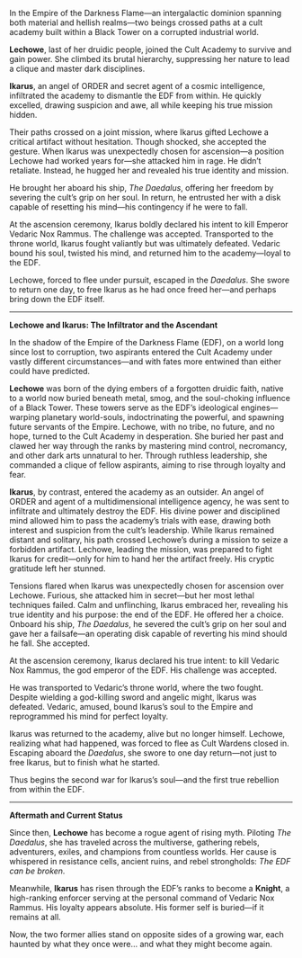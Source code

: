 In the Empire of the Darkness Flame—an intergalactic dominion spanning both material and hellish realms—two beings crossed paths at a cult academy built within a Black Tower on a corrupted industrial world.

**Lechowe**, last of her druidic people, joined the Cult Academy to survive and gain power. She climbed its brutal hierarchy, suppressing her nature to lead a clique and master dark disciplines.

**Ikarus**, an angel of ORDER and secret agent of a cosmic intelligence, infiltrated the academy to dismantle the EDF from within. He quickly excelled, drawing suspicion and awe, all while keeping his true mission hidden.

Their paths crossed on a joint mission, where Ikarus gifted Lechowe a critical artifact without hesitation. Though shocked, she accepted the gesture. When Ikarus was unexpectedly chosen for ascension—a position Lechowe had worked years for—she attacked him in rage. He didn’t retaliate. Instead, he hugged her and revealed his true identity and mission.

He brought her aboard his ship, _The Daedalus_, offering her freedom by severing the cult’s grip on her soul. In return, he entrusted her with a disk capable of resetting his mind—his contingency if he were to fall.

At the ascension ceremony, Ikarus boldly declared his intent to kill Emperor Vedaric Nox Rammus. The challenge was accepted. Transported to the throne world, Ikarus fought valiantly but was ultimately defeated. Vedaric bound his soul, twisted his mind, and returned him to the academy—loyal to the EDF.

Lechowe, forced to flee under pursuit, escaped in the _Daedalus_. She swore to return one day, to free Ikarus as he had once freed her—and perhaps bring down the EDF itself.

---

**Lechowe and Ikarus: The Infiltrator and the Ascendant**

In the shadow of the Empire of the Darkness Flame (EDF), on a world long since lost to corruption, two aspirants entered the Cult Academy under vastly different circumstances—and with fates more entwined than either could have predicted.

**Lechowe** was born of the dying embers of a forgotten druidic faith, native to a world now buried beneath metal, smog, and the soul-choking influence of a Black Tower. These towers serve as the EDF’s ideological engines—warping planetary world-souls, indoctrinating the powerful, and spawning future servants of the Empire. Lechowe, with no tribe, no future, and no hope, turned to the Cult Academy in desperation. She buried her past and clawed her way through the ranks by mastering mind control, necromancy, and other dark arts unnatural to her. Through ruthless leadership, she commanded a clique of fellow aspirants, aiming to rise through loyalty and fear.

**Ikarus**, by contrast, entered the academy as an outsider. An angel of ORDER and agent of a multidimensional intelligence agency, he was sent to infiltrate and ultimately destroy the EDF. His divine power and disciplined mind allowed him to pass the academy’s trials with ease, drawing both interest and suspicion from the cult’s leadership. While Ikarus remained distant and solitary, his path crossed Lechowe’s during a mission to seize a forbidden artifact. Lechowe, leading the mission, was prepared to fight Ikarus for credit—only for him to hand her the artifact freely. His cryptic gratitude left her stunned.

Tensions flared when Ikarus was unexpectedly chosen for ascension over Lechowe. Furious, she attacked him in secret—but her most lethal techniques failed. Calm and unflinching, Ikarus embraced her, revealing his true identity and his purpose: the end of the EDF. He offered her a choice. Onboard his ship, _The Daedalus_, he severed the cult’s grip on her soul and gave her a failsafe—an operating disk capable of reverting his mind should he fall. She accepted.

At the ascension ceremony, Ikarus declared his true intent: to kill Vedaric Nox Rammus, the god emperor of the EDF. His challenge was accepted.

He was transported to Vedaric’s throne world, where the two fought. Despite wielding a god-killing sword and angelic might, Ikarus was defeated. Vedaric, amused, bound Ikarus’s soul to the Empire and reprogrammed his mind for perfect loyalty.

Ikarus was returned to the academy, alive but no longer himself. Lechowe, realizing what had happened, was forced to flee as Cult Wardens closed in. Escaping aboard the _Daedalus_, she swore to one day return—not just to free Ikarus, but to finish what he started.

Thus begins the second war for Ikarus’s soul—and the first true rebellion from within the EDF.

---

**Aftermath and Current Status**

Since then, **Lechowe** has become a rogue agent of rising myth. Piloting _The Daedalus_, she has traveled across the multiverse, gathering rebels, adventurers, exiles, and champions from countless worlds. Her cause is whispered in resistance cells, ancient ruins, and rebel strongholds: _The EDF can be broken._

Meanwhile, **Ikarus** has risen through the EDF’s ranks to become a **Knight**, a high-ranking enforcer serving at the personal command of Vedaric Nox Rammus. His loyalty appears absolute. His former self is buried—if it remains at all.

Now, the two former allies stand on opposite sides of a growing war, each haunted by what they once were… and what they might become again.